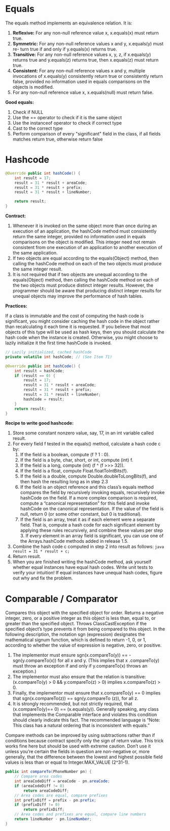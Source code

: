 # Equals

The equals method implements an equivalence relation. It is:

1. __Reflexive:__ For any non-null reference value x, x.equals(x) must return true.
2. __Symmetric:__ For any non-null reference values x and y, x.equals(y) must re-
turn true if and only if y.equals(x) returns true.
3. __Transitive:__ For any non-null reference values x, y, z, if x.equals(y) returns true and y.equals(z) returns true,
then x.equals(z) must return true.
4. __Consistent:__ For any non-null reference values x and y, multiple invocations of x.equals(y) consistently return
true or consistently return false, provided no information used in equals comparisons on the objects is modified.
5. For any non-null reference value x, x.equals(null) must return false.

__Good equals:__

1. Check if NULL
2. Use the == operator to check if it is the same object
3. Use the instanceof operator to check if correct type
4. Cast to the correct type
5. Perform comparison of every "significant" field in the class, if all fields matches return true, otherwise return
false

# Hashcode

```java
@Override public int hashCode() {
    int result = 17;
    result = 31 * result + areaCode;
    result = 31 * result + prefix;
    result = 31 * result + lineNumber;

    return result;
}
```
__Contract:__

1. Whenever it is invoked on the same object more than once during an execution of an application, the hashCode method
 must consistently return the same integer, provided no information used in equals comparisons on the object is 
 modified. This integer need not remain consistent from one execution of an application to another execution of the 
 same application.
2. If two objects are equal according to the equals(Object) method, then calling the hashCode method on each of the
two objects must produce the same integer result.
3. It is not required that if two objects are unequal according to the equals(Object) method, then calling the
hashCode method on each of the two objects must produce distinct integer results. However, the programmer should be 
aware that producing distinct integer results for unequal objects may improve the performance of hash tables.

__Practices:__

If a class is immutable and the cost of computing the hash code is significant, you might consider caching the hash 
code in the object rather than recalculating it each time it is requested. If you believe that most objects of this 
type will be used as hash keys, then you should calculate the hash code when the instance is created. Otherwise, you 
might choose to lazily initialize it the first time hashCode is invoked.
```java
// Lazily initialized, cached hashCode
private volatile int hashCode; // (See Item 71)

@Override public int hashCode() {
    int result = hashCode;
    if (result == 0) {
        result = 17;
        result = 31 * result + areaCode;
        result = 31 * result + prefix;
        result = 31 * result + lineNumber;
        hashCode = result;
    }
    return result;
}
```

__Recipe to write good hashcode:__

1. Store some constant nonzero value, say, 17, in an int variable called result.
2. For every field f tested in the equals() method, calculate a hash code c by:
    1. If the field is a boolean, compute (f ? 1 : 0).
    2. If the field is a byte, char, short, or int, compute (int) f.
    3. If the field is a long, compute (int) (f ^ (f >>> 32)).
    4. If the field is a float, compute Float.floatToIntBits(f).
    5. If the field is a double, compute Double.doubleToLongBits(f), and then hash the resulting long as in step 2.3
    6. If the field is an object reference and this class’s equals method compares the field by recursively invoking 
    equals, recursively invoke hashCode on the field. If a more complex comparison is required, compute a “canonical 
    representation” for this field and invoke hashCode on the canonical representation. If the value of the field is 
    null, return 0 (or some other constant, but 0 is traditional).
    7. If the field is an array, treat it as if each element were a separate field. That is, compute a hash code for 
    each significant element by applying these rules recursively, and combine these values per step 3. If every 
    element in an array field is significant, you can use one of the Arrays.hashCode methods added in release 1.5.
3. Combine the hash code c computed in step 2 into result as follows:
```java result = 31 * result + c;```
4. Return result.
5. When you are finished writing the hashCode method, ask yourself whether equal instances have equal hash codes. 
Write unit tests to verify your intuition! If equal instances have unequal hash codes, figure out why and fix the 
problem.

# Comparable / Comparator

Compares this object with the specified object for order. Returns a negative integer, zero, or a positive integer as 
this object is less than, equal to, or greater than the specified object. Throws ClassCastException if the specified 
object’s type prevents it from being compared to this object. In the following description, the notation sgn
(expression) designates the mathematical signum function, which is defined to return -1, 0, or 1, according to 
whether the value of expression is negative, zero, or positive.

1. The implementor must ensure sgn(x.compareTo(y)) == -sgn(y.compareTo(x)) for all x and y. (This implies that x
.compareTo(y) must throw an exception if and only if y.compareTo(x) throws an exception.)
2. The implementor must also ensure that the relation is transitive: (x.compareTo(y) > 0 && y.compareTo(z) > 0)
implies x.compareTo(z) > 0.
3. Finally, the implementor must ensure that x.compareTo(y) == 0 implies that sgn(x.compareTo(z)) == sgn(y.compareTo
(z)), for all z.
4. It is strongly recommended, but not strictly required, that (x.compareTo(y)== 0) == (x.equals(y)). Generally
speaking, any class that implements the Comparable interface and violates this condition should clearly indicate this
 fact. The recommended language is “Note: This class has a natural ordering that is inconsistent with equals.”
 
  
Compare methods can be improved by using subtractions rather than if conditions because contract specify only the
sign of return value. This trick works fine here but should be used with extreme caution. Don’t use it unless you’re 
certain the fields in question are non-negative or, more generally, that the difference between the lowest and 
highest possible field values is less than or equal to Integer.MAX_VALUE (2^31-1).
```java
public int compareTo(PhoneNumber pn) {
    // Compare area codes
    int areaCodeDiff = areaCode - pn.areaCode;
    if (areaCodeDiff != 0)
        return areaCodeDiff;
    // Area codes are equal, compare prefixes
    int prefixDiff = prefix - pn.prefix;
    if (prefixDiff != 0)
        return prefixDiff;
    // Area codes and prefixes are equal, compare line numbers
    return lineNumber - pn.lineNumber;
}
```
